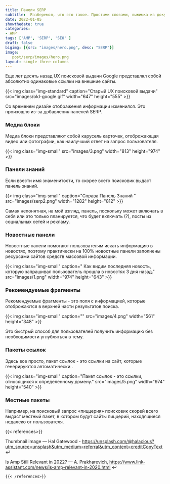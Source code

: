 ```yaml
---
title: Панели SERP
subtitle:  Разберемся, что это такое. Простыми словами, выжимка из документации
date: 2022-01-05
showthedate: true
categories:
- AMP
tags: ['AMP', 'SERP', 'SEO' ]
draft: false
bigimg: [{src: "images/hero.png", desc: "SERP"}]
image:
   post/serp/images/hero.png
layout: single-three-columns
---
```



Еще лет десять назад UX поисковой выдачи Google  представлял собой абсолютно одинаковые ссылки на внешние сайты. <!--more-->


{{< img class="img-standard" caption="Старый UX поисковой выдачи" src="images/old-google.gif" width="647" height="555"   >}}


 Со временем  дизайн отображения информации изменился. Это произошло из-за добавления  панелей SERP. 




 ### Медиа блоки

Медиа блоки представляют собой карусель карточек, отоброжающая видео или фотографии, как наилучший ответ на запрос пользователя. 

{{< img class="img-small"  src="images/3.png" width="813" height="974" >}}



### Панели знаний 

Если ввести имя знаменитости, то скорее всего поисковик  выдаст панель знаний.

{{< img class="img-small" caption="Справа Панель Знаний " src="images/serp2.png" width="1282" height="812"   >}}
 


Самая непонятная, на мой взгляд, панель, поскольку может включать в себя или это только планируется, что будет включать (?), посты из социальных сетей и рекламу. 



### Новостные панели

Новостные панели помогают пользователям искать информацию в новостях, поэтому  практически на 100% новостные панели заполнены ресурсами сайтов средств массовой информации.



{{< img class="img-small" caption=" Как видим последняя новость, которую запрашивал пользователь прошла в новостях 3 дня назад." src="images/1.png" width="974" height="643"   >}}





### Рекомендуемые фрагменты 

Рекомендуемые фрагменты - это поля с информацией, которые  отоброжаются  в верхней части результатов поиска. 

{{< img class="img-small" caption="" src="images/4.png" width="561" height="348"   >}}

Это быстрый способ для пользователей получить информацию без необходимости  углубляться в тему. 


### Пакеты ссылок

 Здесь все просто, пакет ссылок - это ссылки на сайт, которые генерируются автоматически . 

{{< img class="img-small" caption="Пакет ссылок - это ссылки, относящихся к определенному домену." src="images/5.png"  width="974" height="540"  >}}



### Местные пакеты

Например, на поисковый запрос «пиццерия» поисковик скорей всего выдаст местный пакет, в котором будут сайты пиццерий, находящиеся недалеко от пользователя. 



{{< references>}}

Thumbnail image — Hal Gatewood - 
    https://unsplash.com/@halacious?utm_source=unsplash&utm_medium=referral&utm_content=creditCopyText ↩︎

Is Amp Still Relevant in 2022? —  A. Prakharevich, https://www.link-assistant.com/news/is-amp-relevant-in-2020.html ↩︎

    {{< /references>}}